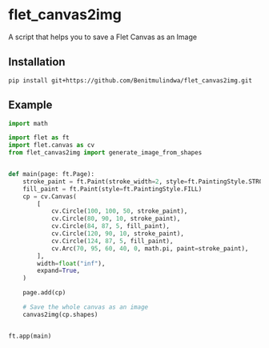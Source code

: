 # flet_canvas2img
A script that helps you to save a Flet Canvas as an Image
## Installation
`
pip install git+https://github.com/Benitmulindwa/flet_canvas2img.git
`
## Example
```python
import math

import flet as ft
import flet.canvas as cv
from flet_canvas2img import generate_image_from_shapes


def main(page: ft.Page):
    stroke_paint = ft.Paint(stroke_width=2, style=ft.PaintingStyle.STROKE)
    fill_paint = ft.Paint(style=ft.PaintingStyle.FILL)
    cp = cv.Canvas(
        [
            cv.Circle(100, 100, 50, stroke_paint),
            cv.Circle(80, 90, 10, stroke_paint),
            cv.Circle(84, 87, 5, fill_paint),
            cv.Circle(120, 90, 10, stroke_paint),
            cv.Circle(124, 87, 5, fill_paint),
            cv.Arc(70, 95, 60, 40, 0, math.pi, paint=stroke_paint),
        ],
        width=float("inf"),
        expand=True,
    )

    page.add(cp)

    # Save the whole canvas as an image
    canvas2img(cp.shapes)


ft.app(main)

```
